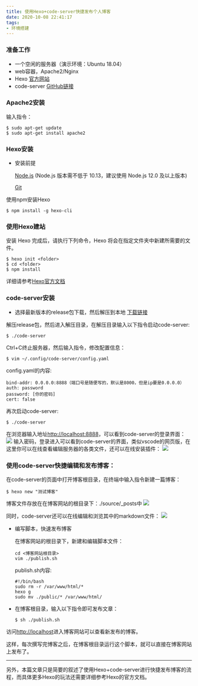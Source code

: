 ```yaml
---
title: 使用Hexo+code-server快捷发布个人博客
date: 2020-10-08 22:41:17
tags:
- 环境搭建
---
```

### 准备工作
- 一个空闲的服务器（演示环境：Ubuntu 18.04）
- web容器，Apache2/Nginx
- Hexo [官方网站](https://hexo.io/zh-cn/)
- code-server [GitHub链接](https://github.com/cdr/code-server)

### Apache2安装
输入指令：
```
$ sudo apt-get update
$ sudo apt-get install apache2
```

### Hexo安装
- 安装前提
    
    [Node.js](http://nodejs.org/) (Node.js 版本需不低于 10.13，建议使用 Node.js 12.0 及以上版本)
    
    [Git](http://git-scm.com/)

使用npm安装Hexo
```
$ npm install -g hexo-cli
```

### 使用Hexo建站
安装 Hexo 完成后，请执行下列命令，Hexo 将会在指定文件夹中新建所需要的文件。
```
$ hexo init <folder>
$ cd <folder>
$ npm install
```
详细请参考[Hexo官方文档](https://hexo.io/zh-cn/docs/)

### code-server安装
- 选择最新版本的release包下载，然后解压到本地 [下载链接](https://github.com/cdr/code-server/releases)

解压release包，然后进入解压目录，在解压目录输入以下指令启动code-server:
```
$ ./code-server
```
Ctrl+C终止服务器，然后输入指令，修改配置信息：
```
$ vim ~/.config/code-server/config.yaml
```
config.yaml的内容:
```
bind-addr: 0.0.0.0:8888（端口号是随便写的，默认是8000，但是ip要是0.0.0.0）
auth: password
password: [你的密码]
cert: false
```
再次启动code-server:
```
$ ./code-server
```
在浏览器输入地址[http://localhost:8888](http://localhost:8888)，可以看到code-server的登录界面：
![](https://s1.ax1x.com/2020/10/09/0B8WUf.md.png)
输入密码，登录进入可以看到code-server的界面，类似vscode的网页版，在这里你可以在线查看编辑服务器的各类文件，还可以在线安装插件：
![](https://s1.ax1x.com/2020/10/09/0B8X5T.md.png)

### 使用code-server快捷编辑和发布博客：
在code-server的页面中打开博客根目录，在终端中输入指令新建一篇博客：
```
$ hexo new "测试博客"
```
博客文件存放在在博客网站的根目录下：./source/_posts中
![](https://s1.ax1x.com/2020/10/09/0BJtk6.png)

同时，code-server还可以在线编辑和浏览其中的markdown文件：
![](https://s1.ax1x.com/2020/10/09/0BJcAP.md.png)

- 编写脚本，快速发布博客

    在博客网站的根目录下，新建和编辑脚本文件：
    ```
    cd <博客网站根目录>
    vim ./publish.sh
    ```
    publish.sh内容:
    ```
    #!/bin/bash
    sudo rm -r /var/www/html/*
    hexo g
    sudo mv ./public/* /var/www/html/
    ```
- 在博客根目录，输入以下指令即可发布文章：
    ```
    $ sh ./publish.sh
    ```
访问[http://localhost](http://localhost)进入博客网站可以查看新发布的博客。

这样，每次撰写完博客之后，在博客根目录运行这个脚本，就可以直接在博客网站上发布了。

---
另外，本篇文章只是简要的叙述了使用Hexo+code-server进行快捷发布博客的流程，而具体更多Hexo的玩法还需要详细参考Hexo的官方文档。